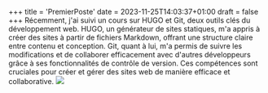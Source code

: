 +++
title = 'PremierPoste'
date = 2023-11-25T14:03:37+01:00
draft = false
+++
Récemment, j'ai suivi un cours sur HUGO et Git, deux outils clés du développement web. HUGO, un générateur de sites statiques, m'a appris à créer des sites à partir de fichiers Markdown, offrant une structure claire entre contenu et conception. Git, quant à lui, m'a permis de suivre les modifications et de collaborer efficacement avec d'autres développeurs grâce à ses fonctionnalités de contrôle de version. Ces compétences sont cruciales pour créer et gérer des sites web de manière efficace et collaborative.
![](https://img.freepik.com/vecteurs-libre/modele-site-web-page-destination-design-abstrait-low-poly_1048-14390.jpg?w=1060&t=st=1701335518~exp=1701336118~hmac=b23726813e7a3cf8ff3c6ce3c0d5f80a601938252a4117b10c5493b81cf21b4c)